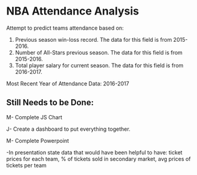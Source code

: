 # NBA Attendance Analysis

Attempt to predict teams attendance based on: 
1. Previous season win-loss record. The data for this field is from 2015-2016.
2. Number of All-Stars previous season. The data for this field is from 2015-2016.
3. Total player salary for current season. The data for this field is from 2016-2017.


Most Recent Year of Attendance Data: 2016-2017

## Still Needs to be Done:

M- Complete JS Chart

J- Create a dashboard to put everything together.

M- Complete Powerpoint

-In presentation state data that would have been helpful to have: ticket prices for each team, % of tickets sold in secondary market, avg prices of tickets per team
